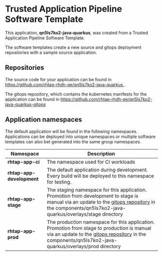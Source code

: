 # Trusted Application Pipeline Software Template

This application, **qn5ls7ko2-java-quarkus**, was created from a Trusted Application Pipeline Software Template.

The software templates create a new source and gitops deployment repositories with a sample source application. 

## Repositories

The source code for your application can be found in [https://github.com/rhtap-rhdh-qe/qn5ls7ko2-java-quarkus ](https://github.com/rhtap-rhdh-qe/qn5ls7ko2-java-quarkus ).
 
The gitops repository, which contains the kubernetes manifests for the application can be found in 
[https://github.com/rhtap-rhdh-qe/qn5ls7ko2-java-quarkus-gitops ](https://github.com/rhtap-rhdh-qe/qn5ls7ko2-java-quarkus-gitops ) 

## Application namespaces 

The default application will be found in the following namespaces. Applications can be deployed into unique namespaces or multiple software templates can also bet generated into the same group namespaces.  

|  Namespace   |  Description   |  
| -------- | -------- |
| **rhtap-app-ci** | The namespace used for CI workloads |
| **rhtap-app-development** | The default application during development. Every build will be deployed to this namespace for testing. |
| **rhtap-app-stage** | The staging namespace for this application. Promotion from development to stage is manual via an update to the [gitops repository](https://github.com/rhtap-rhdh-qe/qn5ls7ko2-java-quarkus-gitops ) in the components/qn5ls7ko2-java-quarkus/overlays/stage directory |
| **rhtap-app-prod** | The production namespace for this application. Promotion from stage to production is manual via an update to the [gitops repository](https://github.com/rhtap-rhdh-qe/qn5ls7ko2-java-quarkus-gitops ) in the components/qn5ls7ko2-java-quarkus/overlays/prod directory |